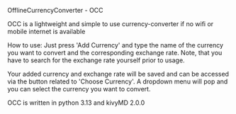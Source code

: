 OfflineCurrencyConverter - OCC

OCC is a lightweight and simple to use currency-converter if no wifi or mobile internet is available

How to use:
Just press 'Add Currency' and type the name of the currency you want to convert and the corresponding exchange rate. Note, that you have to search for the exchange rate yourself prior to usage.

Your added currency and exchange rate will be saved and can be accessed via the button related to 'Choose Currency'. A dropdown menu will pop and you can select the currency you want to convert.

OCC is written in python 3.13 and kivyMD 2.0.0
